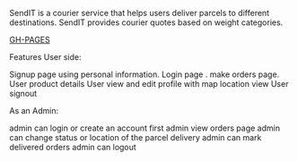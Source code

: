 SendIT is a courier service that helps users deliver parcels to different destinations. SendIT provides courier quotes based on weight categories.

[GH-PAGES](https://kyakusahmed.github.io/Send-IT/UI)

Features User side:

Signup page using personal information.
Login page .
make orders page.
User product details
User view and edit profile with map location view
User signout


As an Admin:

admin can login or create an account first
admin view orders page
admin can change status or location of the parcel delivery
admin can mark delivered orders
admin can logout

